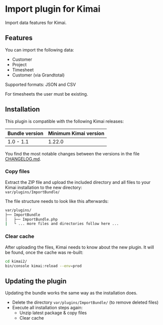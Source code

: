 # Import plugin for Kimai

Import data features for Kimai.

## Features

You can import the following data:
- Customer
- Project
- Timesheet
- Customer (via Grandtotal)

Supported formats: JSON and CSV

For timesheets the user must be existing.

## Installation

This plugin is compatible with the following Kimai releases:

| Bundle version | Minimum Kimai version |
|----------------|-----------------------|
| 1.0 - 1.1      | 1.22.0                |

You find the most notable changes between the versions in the file [CHANGELOG.md](CHANGELOG.md).

### Copy files

Extract the ZIP file and upload the included directory and all files to your Kimai installation to the new directory:  
`var/plugins/ImportBundle/`

The file structure needs to look like this afterwards:

```bash
var/plugins/
├── ImportBundle
│   ├── ImportBundle.php
|   └ ... more files and directories follow here ... 
```

### Clear cache

After uploading the files, Kimai needs to know about the new plugin. It will be found, once the cache was re-built:

```bash
cd kimai2/
bin/console kimai:reload --env=prod
```

## Updating the plugin

Updating the bundle works the same way as the installation does.

- Delete the directory `var/plugins/ImportBundle/` (to remove deleted files)
- Execute all installation steps again:
    - Unzip latest package & copy files
    - Clear cache
